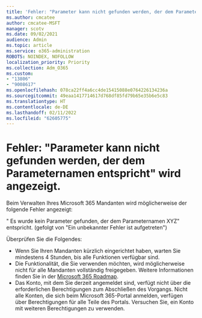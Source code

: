 ```yaml
---
title: 'Fehler: "Parameter kann nicht gefunden werden, der dem Parameternamen entspricht" wird angezeigt.'
ms.author: cmcatee
author: cmcatee-MSFT
manager: scotv
ms.date: 09/02/2021
audience: Admin
ms.topic: article
ms.service: o365-administration
ROBOTS: NOINDEX, NOFOLLOW
localization_priority: Priority
ms.collection: Adm_O365
ms.custom:
- "13806"
- "9008617"
ms.openlocfilehash: 078ca22ff4a6cc4de15415088e0764226134236a
ms.sourcegitcommit: 49eaa1417714617d768df85fd79b65e35b6e5c83
ms.translationtype: HT
ms.contentlocale: de-DE
ms.lasthandoff: 02/11/2022
ms.locfileid: "62605775"
---
```

# <a name="getting-a-parameter-cannot-be-found-that-matches-parameter-name-error"></a>Fehler: "Parameter kann nicht gefunden werden, der dem Parameternamen entspricht" wird angezeigt.

Beim Verwalten Ihres Microsoft 365 Mandanten wird möglicherweise der folgende Fehler angezeigt:

" Es wurde kein Parameter gefunden, der dem Parameternamen XYZ" entspricht. (gefolgt von "Ein unbekannter Fehler ist aufgetreten")

Überprüfen Sie die Folgendes:

- Wenn Sie Ihren Mandanten kürzlich eingerichtet haben, warten Sie mindestens 4 Stunden, bis alle Funktionen verfügbar sind.
- Die Funktionalität, die Sie verwenden möchten, wird möglicherweise nicht für alle Mandanten vollständig freigegeben. Weitere Informationen finden Sie in der [Microsoft 365 Roadmap](https://www.microsoft.com/microsoft-365/roadmap).
- Das Konto, mit dem Sie derzeit angemeldet sind, verfügt nicht über die erforderlichen Berechtigungen zum Abschließen des Vorgangs. Nicht alle Konten, die sich beim Microsoft 365-Portal anmelden, verfügen über Berechtigungen für alle Teile des Portals. Versuchen Sie, ein Konto mit weiteren Berechtigungen zu verwenden.

